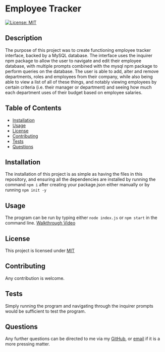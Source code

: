 # Employee Tracker

[![License: MIT](https://img.shields.io/badge/License-MIT-blue.svg)](https://opensource.org/licenses/MIT)

## Description

The purpose of this project was to create functioning employee tracker interface, backed by a MySQL database. The interface uses the inquirer npm package to allow the user to navigate and edit their employee database, with multiple prompts combined with the mysql npm package to perform queries on the database. The user is able to add, alter and remove departments, roles and employees from their company, while also being able to view a list of all of these things, and notably viewing employees by certain criteria (i.e. their manager or department) and seeing how much each department uses of their budget based on employee salaries.
  
## Table of Contents
  
- [Installation](#Installation)
- [Usage](#Usage)
- [License](#License)
- [Contributing](#Contributing)
- [Tests](#Tests)
- [Questions](#Questions)
  
## Installation

The installation of this project is as simple as having the files in this repository, and ensuring all the dependencies are installed by running the command ```npm i``` after creating your package.json either manually or by running ```npm init -y```
  
## Usage

The program can be run by typing either ```node index.js``` or ```npm start``` in the command line. [Walkthrough Video]()
  
## License
  
This project is licensed under [MIT](https://opensource.org/licenses/MIT)
  
## Contributing

Any contribution is welcome.
  
## Tests

Simply running the program and navigating through the inquirer prompts would be sufficient to test the program.
  
## Questions
  
Any further questions can be directed to me via my [GitHub](https://github.com/TopGek99/), or [email](arowe890@gmail.com) if it is a more pressing matter.
